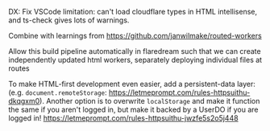 DX: Fix VSCode limitation: can't load cloudflare types in HTML intellisense, and ts-check gives lots of warnings.

Combine with learnings from https://github.com/janwilmake/routed-workers

Allow this build pipeline automatically in flaredream such that we can create independently updated html workers, separately deploying individual files at routes

To make HTML-first development even easier, add a persistent-data layer: (e.g. `document.remoteStorage`: https://letmeprompt.com/rules-httpsuithu-dkqgxm0). Another option is to overwrite `localStorage` and make it function the same if you aren't logged in, but make it backed by a UserDO if you are logged in! https://letmeprompt.com/rules-httpsuithu-jwzfe5s2o5j448
